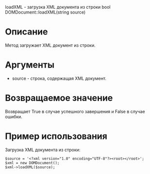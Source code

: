 loadXML - загрузка XML документа из строки
    bool DOMDocument::loadXML(string source)

Описание
========

Метод загружает XML документ из строки.

Аргументы
=========

* source - строка, содержащая XML документ.

Возвращаемое значение
=====================

Возвращает True в случае успешного завершения и False в случае ошибки.

Пример использования
====================

Загрузка XML документа из строки:

    $source = '<?xml version="1.0" encoding="UTF-8"?><root></root>';
    $xml = new DOMDocument();
    $xml->loadXML($source);

